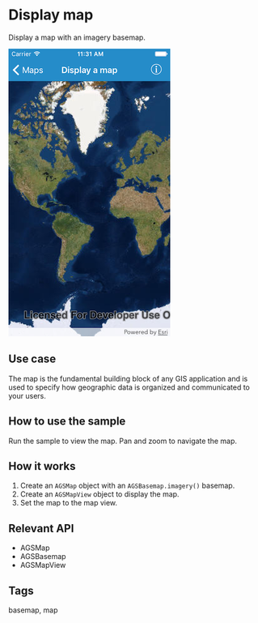 # Display map

Display a map with an imagery basemap.

![Image of display map](display-map.png)

## Use case

The map is the fundamental building block of any GIS application and is used to specify how geographic data is organized and communicated to your users.

## How to use the sample

Run the sample to view the map. Pan and zoom to navigate the map.

## How it works

1. Create an `AGSMap` object with an `AGSBasemap.imagery()` basemap.
2. Create an `AGSMapView` object to display the map.
3. Set the map to the map view.

## Relevant API

* AGSMap
* AGSBasemap
* AGSMapView

## Tags

basemap, map
